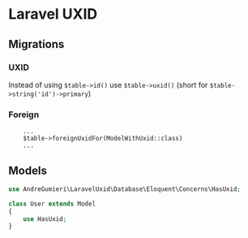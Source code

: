 # Laravel UXID

## Migrations
### UXID
Instead of using `$table->id()` use `$table->uxid()` (short for `$table->string('id')->primary`)

### Foreign
```
    ...
    $table->foreignUxidFor(ModelWithUxid::class)
    ...
```

## Models
```php
use AndreGumieri\LaravelUxid\Database\Eloquent\Concerns\HasUxid;

class User extends Model
{
    use HasUxid;
}
```